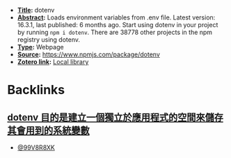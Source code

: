 - **[Title](<Title.md>):** dotenv
- **[Abstract](<Abstract.md>):** Loads environment variables from .env file. Latest version: 16.3.1, last published: 6 months ago. Start using dotenv in your project by running `npm i dotenv`. There are 38778 other projects in the npm registry using dotenv.
- **[Type](<Type.md>):** Webpage
- **[Source](<Source.md>):** https://www.npmjs.com/package/dotenv
- **[Zotero link](<Zotero link.md>):** [Local library](zotero://select/library/items/99V8R8XK)

# Backlinks
## [dotenv 目的是建立一個獨立於應用程式的空間來儲存其會用到的系統變數](<dotenv 目的是建立一個獨立於應用程式的空間來儲存其會用到的系統變數.md>)
- [@99V8R8XK](<@99V8R8XK.md>)

